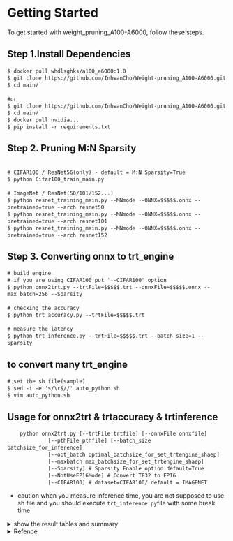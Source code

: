 # Getting Started

To get started with weight_pruning_A100-A6000, follow these steps.

## Step 1.Install Dependencies

```
$ docker pull whdlsghks/a100_a6000:1.0
$ git clone https://github.com/InhwanCho/Weight-pruning_A100-A6000.git
$ cd main/

#or
$ git clone https://github.com/InhwanCho/Weight-pruning_A100-A6000.git
$ cd main/
$ docker pull nvidia...
$ pip install -r requirements.txt
```

## Step 2. Pruning M:N Sparsity
```

# CIFAR100 / ResNet56(only) - default = M:N Sparsity=True
$ python Cifar100_train_main.py 

# ImageNet / ResNet(50/101/152...)
$ python resnet_training_main.py --MNmode --ONNX=$$$$$.onnx --pretrained=true --arch resnet50
$ python resnet_training_main.py --MNmode --ONNX=$$$$$.onnx --pretrained=true --arch resnet101
$ python resnet_training_main.py --MNmode --ONNX=$$$$$.onnx --pretrained=true --arch resnet152
```

## Step 3. Converting onnx to trt_engine
```
# build engine
# if you are using CIFAR100 put '--CIFAR100' option
$ python onnx2trt.py --trtFile=$$$$$.trt --onnxFile=$$$$$.onnx --max_batch=256 --Sparsity

# checking the accuracy
$ python trt_accuracy.py --trtFile=$$$$$.trt

# measure the latency
$ python trt_inference.py --trtFile=$$$$$.trt --batch_size=1 --Sparsity
```

## to convert many trt_engine
```
# set the sh file(sample)
$ sed -i -e 's/\r$//' auto_python.sh
$ vim auto_python.sh
```

## Usage for onnx2trt & trtaccuracy & trtinference
```
    python onnx2trt.py [--trtFile trtfile] [--onnxFile onnxfile]
             [--pthFile pthfile] [--batch_size batchsize_for_inference]
             [--opt_batch optimal_batchsize_for_set_trtengine_shaep]
             [--maxbatch max_batchsize_for_set_trtengine_shaep]
             [--Sparsity] # Sparsity Enable option default=True
             [--NotUseFP16Mode] # Convert TF32 to FP16
             [--CIFAR100] # dataset=CIFAR100/ default = IMAGENET
```


- caution
when you measure inference time, you are not supposed to use sh file and you should execute `trt_inference.py`file with some break time


<details>
<summary>show the result tables and summary</summary>
<div markdown="1">

A100 table
![캡처](src/a100_imgnet.PNG)
![캡처](src/a100_cifar100.PNG)
<br>
<br>
RTX-A6000 table
![캡처](src/a6000_imagenet.PNG)
![캡처](src/a6000_cifar100.PNG)
<br>

summary graph
![캡처](src/graph.PNG)

<br>

tf32 table
![캡처](src/tf32.PNG)


</div>
</details>

<details>
<summary>Refence</summary>
<div markdown="1">
    
[link in detail](https://www.notion.so/keti-via/NPU-Weight-pruning-A100-A6000-Latency-2518e742b26e47e88b79ed9abac98166)

ref
M:N sparsity Technical blog, NVIDIA 공식 문서 1,공식 문서 2

[Accelerating Inference with Sparsity Using the NVIDIA Ampere Architecture and NVIDIA TensorRT | NVIDIA Technical Blog](https://developer.nvidia.com/blog/accelerating-inference-with-sparsity-using-ampere-and-tensorrt/)

[Abstract](https://docs.nvidia.com/deeplearning/tensorrt/api/index.html)

[IExecutionContext — NVIDIA TensorRT Standard Python API Documentation 8.6.0 documentation](https://docs.nvidia.com/deeplearning/tensorrt/api/python_api/infer/Core/ExecutionContext.html#tensorrt.IExecutionContext.execute_async_v3)

TensorRT 추론 과정(상세)

[TensorRT Polygraphy를 활용하여 간단하게 trt engine 추론 과정 알아보기](https://velog.io/@sjj995/TensorRT-Polygraphy를-활용하여-간단하게-trt-engine-추론-과정-알아보기)

TensorRT, 최신 버전 TensorRT 예제(상세), MN spartsity(pruning)

[https://github.com/NVIDIA/TensorRT](https://github.com/NVIDIA/TensorRT)

[https://github.com/NVIDIA/trt-samples-for-hackathon-cn](https://github.com/NVIDIA/trt-samples-for-hackathon-cn)

[https://github.com/NVIDIA/apex](https://github.com/NVIDIA/apex)

NM-sparsity(원본 코드 참고 용- Nvidia ASP prune along channel dimensions, our original method prune alone kernel dimensions)

[https://github.com/aojunzz/NM-sparsity](https://github.com/aojunzz/NM-sparsity)

Acceleration sparse DNN 논문 리뷰

[[리뷰] Accelerating Sparse Deep Neural Networks](https://moon-walker.medium.com/리뷰-accelerating-sparse-deep-neural-networks-870b88c0e2bc)
    
</div>
</details>
